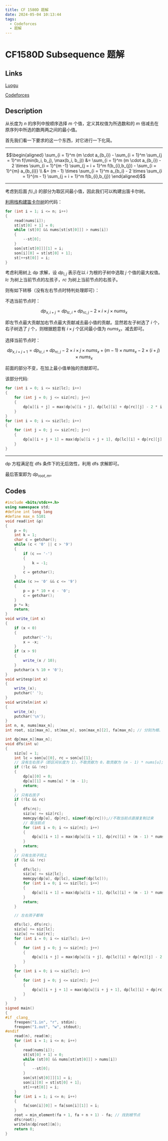 ```yaml
---
title: CF 1580D 题解
date: 2024-05-04 10:13:44
tags:
  - Codeforces
  - 题解
---
```

<!---->
<!--more-->

# CF1580D Subsequence 题解

## Links

[Luogu](https://www.luogu.com.cn/problem/CF1580D)

[Codeforces](https://codeforces.com/problemset/problem/1580/D)

## Description

从长度为 $n$ 的序列中按顺序选择 $m$ 个值，定义其权值为所选数和的 $m$ 倍减去在原序列中所选的数两两之间的最小值。

首先我们看一下要求的这一个东西，对它进行一下化简。

---

$$\begin{aligned} \sum_{i = 1}^m (m \cdot a_{b_i}) - \sum_{i = 1}^m \sum_{j = 1}^m f(\min(b_i, b_j), \max(b_i, b_j)) &= \sum_{i = 1}^m (m \cdot a_{b_i}) - 2 \times \sum_{i = 1}^{m -1} \sum_{j = i + 1}^m f(b_{i},b_{j}) - \sum_{i = 1}^{m} a_{b_{i}} \\ &= (m - 1) \times \sum_{i = 1}^m a_{b_i} - 2 \times \sum_{i = 1}^{m - 1} \sum_{j = i + 1}^m f(b_{i},b_{j}) \end{aligned}$$

---

考虑到后面 $f(i,j)$ 的部分为取区间最小值，因此我们可以构建出笛卡尔树。

[利用栈构建笛卡尔树](https://oi-wiki.org/ds/cartesian-tree/#%E6%A0%88%E6%9E%84%E5%BB%BA)的代码：

```cpp
for (int i = 1; i <= n; i++)
{
    read(nums[i]);
    st[st[0] + 1] = 0;
    while (st[0] && nums[st[st[0]]] > nums[i])
    {
        --st[0];
    }
    son[st[st[0]]][1] = i;
    son[i][0] = st[st[0] + 1];
    st[++st[0]] = i;
}
```

考虑利用树上 dp 求解，设 $dp_{i,j}$ 表示在以 $i$ 为根的子树中选取 $j$ 个值的最大权值。$lc$ 为树上当前节点的左孩子，$rc$ 为树上当前节点的右孩子。

则有如下转移（没有左右节点时特判处理即可）：

不选当前节点时：

$$dp_{x,i + j} = dp_{lc,i} + dp_{rc,j} - 2 \times i \times j \times nums_{x}$$

即左节点最大贡献加右节点最大贡献减去最小值的贡献。显然若左子树选了 $i$ 个，右子树选了 $j$ 个，则根据题意有 $i \times j$ 个区间最小值为 $nums_{x}$，减去即可。


选择当前节点时：

$$dp_{x,i + j + 1} = dp_{lc,i} + dp_{rc,j} - 2 \times i \times j \times nums_{x} + \left (m - 1 \right) \times nums_{x} - 2 \times \left (i + j \right) \times nums_{x}$$

前面的部分不变，在加上最小值单独的贡献即可。

该部分代码:

```cpp
for (int i = 0; i <= siz[lc]; i++)
{
    for (int j = 0; j <= siz[rc]; j++)
    {
        dp[u][i + j] = max(dp[u][i + j], dp[lc][i] + dp[rc][j] - 2 * i * j * nums[u]);
    }
}
for (int i = 0; i <= siz[lc]; i++)
{
    for (int j = 0; j <= siz[rc]; j++)
    {
        dp[u][i + j + 1] = max(dp[u][i + j + 1], dp[lc][i] + dp[rc][j] + (m - 1) * nums[u] - 2 * (i * j + i + j) * nums[u]);
    }
}
```

---

dp 方程满足在 dfs 条件下的无后效性，利用 dfs 求解即可。

最后答案即为 $dp_{root,m}$。


## Codes

```cpp
#include <bits/stdc++.h>
using namespace std;
#define int long long
#define max_n 5101
void read(int &p)
{
    p = 0;
    int k = 1;
    char c = getchar();
    while (c < '0' || c > '9')
    {
        if (c == '-')
        {
            k = -1;
        }
        c = getchar();
    }
    while (c >= '0' && c <= '9')
    {
        p = p * 10 + c - '0';
        c = getchar();
    }
    p *= k;
    return;
}
void write_(int x)
{
    if (x < 0)
    {
        putchar('-');
        x = -x;
    }
    if (x > 9)
    {
        write_(x / 10);
    }
    putchar(x % 10 + '0');
}
void writesp(int x)
{
    write_(x);
    putchar(' ');
}
void writeln(int x)
{
    write_(x);
    putchar('\n');
}
int n, m, nums[max_n];
int root, siz[max_n], st[max_n], son[max_n][2], fa[max_n]; // 分别为根、子树大小、构建用的栈、左/右孩子、父亲节点

int dp[max_n][max_n];
void dfs(int u)
{
    siz[u] = 1;
    int lc = son[u][0], rc = son[u][1];
    // 没有左右孩子（即区间长度为 1），不取贡献为 0，取贡献为 (m - 1) * nums[u];
    if (!lc && !rc)
    {
        dp[u][0] = 0;
        dp[u][1] = nums[u] * (m - 1);
        return;
    }
    // 只有右孩子
    if (!lc && rc)
    {
        dfs(rc);
        siz[u] += siz[rc];
        memcpy(dp[u], dp[rc], sizeof(dp[rc]));//不取当前点直接复制过来
        // 取当前点
        for (int i = 0; i <= siz[rc]; i++)
        {
            dp[u][i + 1] = max(dp[u][i + 1], dp[rc][i] + (m - 1) * nums[u] - 2 * i * nums[u]);
        }
        return;
    }
    // 只有左孩子同上
    if (lc && !rc)
    {
        dfs(lc);
        siz[u] += siz[lc];
        memcpy(dp[u], dp[lc], sizeof(dp[lc]));
        for (int i = 0; i <= siz[lc]; i++)
        {
            dp[u][i + 1] = max(dp[u][i + 1], dp[lc][i] + (m - 1) * nums[u] - 2 * i * nums[u]);
        }
        return;
    }

    // 左右孩子都有

    dfs(lc), dfs(rc);
    siz[u] += siz[lc];
    siz[u] += siz[rc];
    for (int i = 0; i <= siz[lc]; i++)
    {
        for (int j = 0; j <= siz[rc]; j++)
        {
            dp[u][i + j] = max(dp[u][i + j], dp[lc][i] + dp[rc][j] - 2 * i * j * nums[u]);
        }
    }
    for (int i = 0; i <= siz[lc]; i++)
    {
        for (int j = 0; j <= siz[rc]; j++)
        {
            dp[u][i + j + 1] = max(dp[u][i + j + 1], dp[lc][i] + dp[rc][j] + (m - 1) * nums[u] - 2 * (i * j + i + j) * nums[u]);
        }
    }
}
signed main()
{
#if _clang_
    freopen("1.in", "r", stdin);
    freopen("1.out", "w", stdout);
#endif
    read(n), read(m);
    for (int i = 1; i <= n; i++)
    {
        read(nums[i]);
        st[st[0] + 1] = 0;
        while (st[0] && nums[st[st[0]]] > nums[i])
        {
            --st[0];
        }
        son[st[st[0]]][1] = i;
        son[i][0] = st[st[0] + 1];
        st[++st[0]] = i;
    }
    for (int i = 1; i <= n; i++)
    {
        fa[son[i][0]] = fa[son[i][1]] = i;
    }
    root = min_element(fa + 1, fa + n + 1) - fa; // 找到根节点
    dfs(root);
    writeln(dp[root][m]);
    return 0;
}
```